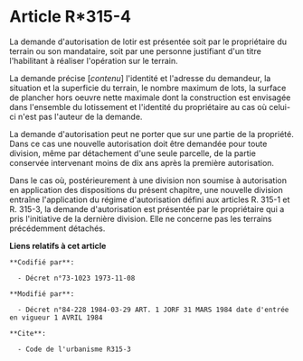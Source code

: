 # Article R*315-4

La demande d'autorisation de lotir est présentée soit par le propriétaire du terrain ou son mandataire, soit par une personne
justifiant d'un titre l'habilitant à réaliser l'opération sur le terrain.

La demande précise [*contenu*] l'identité et l'adresse du demandeur, la situation et la superficie du terrain, le nombre
maximum de lots, la surface de plancher hors oeuvre nette maximale dont la construction est envisagée dans l'ensemble du
lotissement et l'identité du propriétaire au cas où celui-ci n'est pas l'auteur de la demande.

La demande d'autorisation peut ne porter que sur une partie de la propriété. Dans ce cas une nouvelle autorisation doit être
demandée pour toute division, même par détachement d'une seule parcelle, de la partie conservée intervenant moins de dix ans
après la première autorisation.

Dans le cas où, postérieurement à une division non soumise à autorisation en application des dispositions du présent
chapitre, une nouvelle division entraîne l'application du régime d'autorisation défini aux articles R. 315-1 et R. 315-3, la
demande d'autorisation est présentée par le propriétaire qui a pris l'initiative de la dernière division. Elle ne concerne
pas les terrains précédemment détachés.

**Liens relatifs à cet article**

	**Codifié par**:

	  - Décret n°73-1023 1973-11-08

	**Modifié par**:

	  - Décret n°84-228 1984-03-29 ART. 1 JORF 31 MARS 1984 date d'entrée en vigueur 1 AVRIL 1984

	**Cite**:

	  - Code de l'urbanisme R315-3

